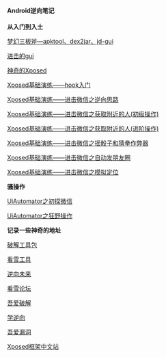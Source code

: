 #### Android逆向笔记

**从入门到入土**

[梦幻三板斧—apktool、dex2jar、jd-gui](1.梦幻三板斧—apktool、dex2jar、jd-gui.md)

[进击的gui](2.进击的gui.md)

[神奇的Xposed](3.神奇的Xposed.md)

[Xposed基础演练——hook入门](projects/XposedTest)

[Xposed基础演练——进击微信之逆向思路](projects/XposedHookWeiXin1)

[Xposed基础演练——进击微信之获取附近的人(初级操作)](projects/XposedHookWeiXin2)

[Xposed基础演练——进击微信之获取附近的人(进阶操作)](projects/XposedHookWeiXin3)

[Xposed基础演练——进击微信之摇骰子和猜拳作弊器](projects/XposedHookWeiXin4)

[Xposed基础演练——进击微信之自动发朋友圈](projects/XposedHookWeiXin5)

[Xposed基础演练——进击微信之模拟定位](projects/XposedHookWeiXin6)

**骚操作**

[UiAutomator之初探微信](projects/uiAutoMator1)

[UiAutomator之狂野操作](projects/uiAutoMator2)

**记录一些神奇的地址**

[破解工具包](https://down.52pojie.cn/Tools/Android_Tools/)

[看雪工具](https://tools.pediy.com/)

[逆向未来](https://www.pd521.com/)

[看雪论坛](https://bbs.pediy.com/)

[吾爱破解](https://www.52pojie.cn/forum.php)

[学逆向](https://www.xuenixiang.com/)

[吾爱漏洞](http://www.52bug.cn/)

[Xposed框架中文站](https://xposed.appkg.com/)
